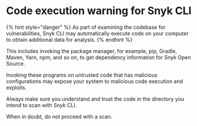 # Code execution warning for Snyk CLI

{% hint style="danger" %}
As part of examining the codebase for vulnerabilities, Snyk CLI may automatically execute code on your computer to obtain additional data for analysis.
{% endhint %}

This includes invoking the package manager, for example, pip, Gradle, Maven, Yarn, npm, and so on, to get dependency information for Snyk Open Source.

Invoking these programs on untrusted code that has malicious configurations may expose your system to malicious code execution and exploits.

Always make sure you understand and trust the code in the directory you intend to scan with Snyk CLI.

When in doubt, do not proceed with a scan.
